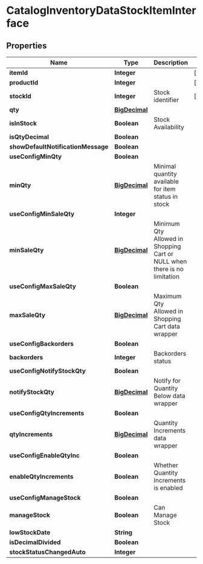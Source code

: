 
# CatalogInventoryDataStockItemInterface

## Properties
Name | Type | Description | Notes
------------ | ------------- | ------------- | -------------
**itemId** | **Integer** |  |  [optional]
**productId** | **Integer** |  |  [optional]
**stockId** | **Integer** | Stock identifier |  [optional]
**qty** | [**BigDecimal**](BigDecimal.md) |  | 
**isInStock** | **Boolean** | Stock Availability | 
**isQtyDecimal** | **Boolean** |  | 
**showDefaultNotificationMessage** | **Boolean** |  | 
**useConfigMinQty** | **Boolean** |  | 
**minQty** | [**BigDecimal**](BigDecimal.md) | Minimal quantity available for item status in stock | 
**useConfigMinSaleQty** | **Integer** |  | 
**minSaleQty** | [**BigDecimal**](BigDecimal.md) | Minimum Qty Allowed in Shopping Cart or NULL when there is no limitation | 
**useConfigMaxSaleQty** | **Boolean** |  | 
**maxSaleQty** | [**BigDecimal**](BigDecimal.md) | Maximum Qty Allowed in Shopping Cart data wrapper | 
**useConfigBackorders** | **Boolean** |  | 
**backorders** | **Integer** | Backorders status | 
**useConfigNotifyStockQty** | **Boolean** |  | 
**notifyStockQty** | [**BigDecimal**](BigDecimal.md) | Notify for Quantity Below data wrapper | 
**useConfigQtyIncrements** | **Boolean** |  | 
**qtyIncrements** | [**BigDecimal**](BigDecimal.md) | Quantity Increments data wrapper | 
**useConfigEnableQtyInc** | **Boolean** |  | 
**enableQtyIncrements** | **Boolean** | Whether Quantity Increments is enabled | 
**useConfigManageStock** | **Boolean** |  | 
**manageStock** | **Boolean** | Can Manage Stock | 
**lowStockDate** | **String** |  | 
**isDecimalDivided** | **Boolean** |  | 
**stockStatusChangedAuto** | **Integer** |  | 



